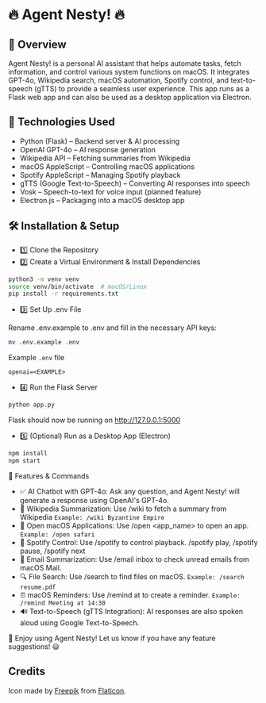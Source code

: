# 🔥 Agent Nesty! 🔥

## 🚀 Overview

Agent Nesty! is a personal AI assistant that helps automate tasks, fetch information, and control various system functions on macOS. It integrates GPT-4o, Wikipedia search, macOS automation, Spotify control, and text-to-speech (gTTS) to provide a seamless user experience. This app runs as a Flask web app and can also be used as a desktop application via Electron.

## 🔧 Technologies Used

* Python (Flask) – Backend server & AI processing
* OpenAI GPT-4o – AI response generation
* Wikipedia API – Fetching summaries from Wikipedia
* macOS AppleScript – Controlling macOS applications
* Spotify AppleScript – Managing Spotify playback
* gTTS (Google Text-to-Speech) – Converting AI responses into speech
* Vosk – Speech-to-text for voice input (planned feature)
* Electron.js – Packaging into a macOS desktop app

## 🛠 Installation & Setup

* 1️⃣ Clone the Repository
* 2️⃣ Create a Virtual Environment & Install Dependencies

```bash
python3 -m venv venv
source venv/bin/activate  # macOS/Linux
pip install -r requirements.txt
```

* 3️⃣ Set Up .env File

Rename .env.example to .env and fill in the necessary API keys:

```bash
mv .env.example .env
```

Example `.env` file

```text
openai=<EXAMPLE>
```

* 4️⃣ Run the Flask Server

```bash
python app.py
```

Flask should now be running on <http://127.0.0.1:5000>

* 5️⃣ (Optional) Run as a Desktop App (Electron)

```bash
npm install
npm start
```

📌 Features & Commands

* ✅ AI Chatbot with GPT-4o: Ask any question, and Agent Nesty! will generate a response using OpenAI's GPT-4o.
* 📖 Wikipedia Summarization: Use /wiki <topic> to fetch a summary from Wikipedia `Example: /wiki Byzantine Empire`
* 📂 Open macOS Applications: Use /open <app_name> to open an app. `Example: /open safari`
* 🎵 Spotify Control: Use /spotify <command> to control playback. /spotify play, /spotify pause, /spotify next
* 📧 Email Summarization: Use /email inbox to check unread emails from macOS Mail.
* 🔍 File Search: Use /search <filename> to find files on macOS. `Example: /search resume.pdf`
* ⏰ macOS Reminders: Use /remind <task> at <time> to create a reminder. `Example: /remind Meeting at 14:30`
* 🔊 Text-to-Speech (gTTS Integration): AI responses are also spoken aloud using Google Text-to-Speech.

🚀 Enjoy using Agent Nesty! Let us know if you have any feature suggestions! 😃

## Credits

Icon made by [Freepik](https://www.flaticon.com/free-icons/secret-agent "secret-agent icons") from [Flaticon](https://www.flaticon.com/).

